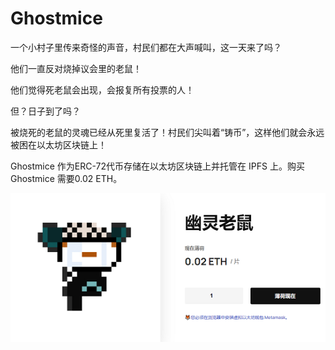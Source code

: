 # Ghostmice

一个小村子里传来奇怪的声音，村民们都在大声喊叫，这一天来了吗？

他们一直反对烧掉议会里的老鼠！

他们觉得死老鼠会出现，会报复所有投票的人！

但？日子到了吗？

被烧死的老鼠的灵魂已经从死里复活了！村民们尖叫着“铸币”，这样他们就会永远被困在以太坊区块链上！

Ghostmice 作为ERC-72代币存储在以太坊区块链上并托管在 IPFS 上。购买 Ghostmice 需要0.02 ETH。

![nft](1661499565305.png)
